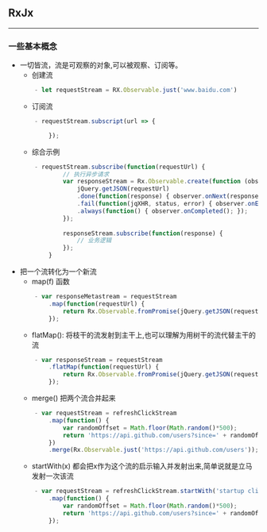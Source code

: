 ## RxJx

***

### 一些基本概念
 - 一切皆流，流是可观察的对象,可以被观察、订阅等。
    - 创建流
    ```js
        - let requestStream = RX.Observable.just('www.baidu.com')
    ```
    - 订阅流
    ```js
        - requestStream.subscript(url => {

            });
    ```
    - 综合示例
    ```js
        - requestStream.subscribe(function(requestUrl) {
                // 执行异步请求
                var responseStream = Rx.Observable.create(function (observer) {
                    jQuery.getJSON(requestUrl)
                    .done(function(response) { observer.onNext(response); })
                    .fail(function(jqXHR, status, error) { observer.onError(error); })
                    .always(function() { observer.onCompleted(); });
                });
            
                responseStream.subscribe(function(response) {
                    // 业务逻辑
                });
            }
    ```
- 把一个流转化为一个新流
    - map(f) 函数
    ```js
        - var responseMetastream = requestStream
            .map(function(requestUrl) {
                return Rx.Observable.fromPromise(jQuery.getJSON(requestUrl));
            });
    ```
    - flatMap(): 将枝干的流发射到主干上,也可以理解为用树干的流代替主干的流
    ```js
        - var responseStream = requestStream
            .flatMap(function(requestUrl) {
                return Rx.Observable.fromPromise(jQuery.getJSON(requestUrl));
            });
    ```
    - merge() 把两个流合并起来
    ```js
        - var requestStream = refreshClickStream
            .map(function() {
                var randomOffset = Math.floor(Math.random()*500);
                return 'https://api.github.com/users?since=' + randomOffset;
            })
            .merge(Rx.Observable.just('https://api.github.com/users'));
    ```
    - startWith(x) 都会把x作为这个流的启示输入并发射出来,简单说就是立马发射一次该流
    ```js
        - var requestStream = refreshClickStream.startWith('startup click')
            .map(function() {
                var randomOffset = Math.floor(Math.random()*500);
                return 'https://api.github.com/users?since=' + randomOffset;
            });
    ```